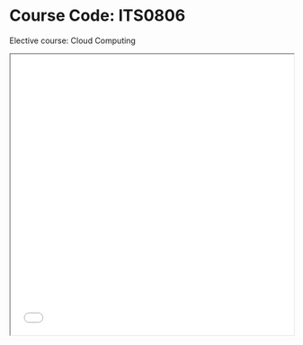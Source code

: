 # Course Code: ITS0806
Elective course: Cloud Computing

<iframe src="./TCourse-Code-ITS0806/CC%20github%20ppt.pdf" width="100%" height="500px"></iframe>
